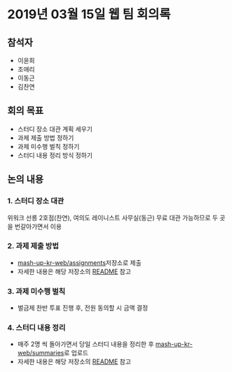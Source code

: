 # 2019년 03월 15일 웹 팀 회의록

## 참석자

- 이윤희
- 조애리
- 이동근
- 김찬연

## 회의 목표

- 스터디 장소 대관 계획 세우기
- 과제 제출 방법 정하기
- 과제 미수행 벌칙 정하기
- 스터디 내용 정리 방식 정하기

## 논의 내용

### 1. 스터디 장소 대관

위워크 선릉 2호점(찬연), 여의도 레이니스트 사무실(동근) 무료 대관 가능하므로 두 곳을 번갈아가면서 이용

### 2. 과제 제출 방법

- [mash-up-kr-web/assignments](https://github.com/mash-up-kr-web/assignments)저장소로 제출
- 자세한 내용은 해당 저장소의 [README](https://github.com/mash-up-kr-web/assignments/blob/master/README.md) 참고

### 3. 과제 미수행 벌칙

- 벌금제 찬반 투표 진행 후, 전원 동의할 시 금액 결정

### 4. 스터디 내용 정리

- 매주 2명 씩 돌아가면서 당일 스터디 내용을 정리한 후 [mash-up-kr-web/summaries](https://github.com/mash-up-kr-web/summaries)로 업로드
- 자세한 내용은 해당 저장소의 [README](https://github.com/mash-up-kr-web/summaries/blob/master/README.md) 참고
